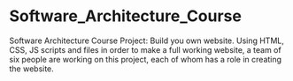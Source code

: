# Software_Architecture_Course
Software Architecture Course Project: Build you own website.
Using HTML, CSS, JS scripts and files in order to make a full working website, a team of six people are working on this project, each of whom has a role in creating the website. 
